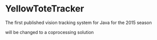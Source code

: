 # YellowToteTracker
The first published vision tracking system for Java for the 2015 season

will be changed to a coprocessing solution
